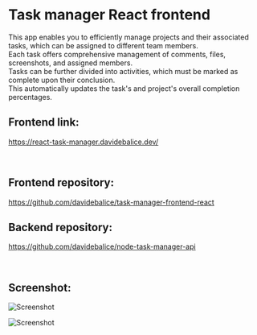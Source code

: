 # Task manager React frontend

This app enables you to efficiently manage projects and their associated tasks, which can be assigned to different team members.
<br>
Each task offers comprehensive management of comments, files, screenshots, and assigned members.
<br>
Tasks can be further divided into activities, which must be marked as complete upon their conclusion.
<br>
This automatically updates the task's and project's overall completion percentages.

## Frontend link:

https://react-task-manager.davidebalice.dev/

<br>

## Frontend repository:

https://github.com/davidebalice/task-manager-frontend-react

## Backend repository:

https://github.com/davidebalice/node-task-manager-api

<br>

## Screenshot:

![Screenshot](https://www.aroundweb.it/screenshot/react-task1.jpg)

![Screenshot](https://www.aroundweb.it/screenshot/react-task2.jpg)
